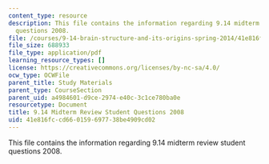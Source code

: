```yaml
---
content_type: resource
description: This file contains the information regarding 9.14 midterm review student
  questions 2008.
file: /courses/9-14-brain-structure-and-its-origins-spring-2014/41e816fccd660159697738be4909cd02_MIT9_14S14_MidtrmReQue2008.pdf
file_size: 688933
file_type: application/pdf
learning_resource_types: []
license: https://creativecommons.org/licenses/by-nc-sa/4.0/
ocw_type: OCWFile
parent_title: Study Materials
parent_type: CourseSection
parent_uid: a4984601-d9ce-2974-e40c-3c1ce780ba0e
resourcetype: Document
title: 9.14 Midterm Review Student Questions 2008
uid: 41e816fc-cd66-0159-6977-38be4909cd02
---
```

This file contains the information regarding 9.14 midterm review student questions 2008.